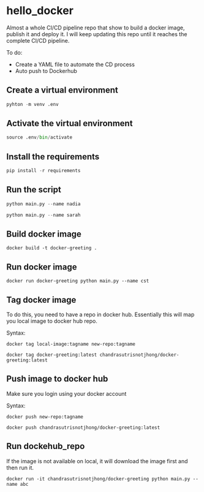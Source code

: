 # hello_docker

Almost a whole CI/CD pipeline repo that show to build a docker image, publish it and deploy it. I will keep updating this repo until it reaches the complete CI/CD pipeline.

To do:
* Create a YAML file to automate the CD process
* Auto push to Dockerhub

## Create a virtual environment

```python
pyhton -m venv .env
```

## Activate the virtual environment

```python
source .env/bin/activate
```

## Install the requirements

```python
pip install -r requirements
```

## Run the script

```python
python main.py --name nadia
```

```python
python main.py --name sarah
```

## Build docker image

```docker
docker build -t docker-greeting .
```

## Run docker image

```docker
docker run docker-greeting python main.py --name cst
```

## Tag docker image

To do this, you need to have a repo in docker hub. Essentially this will map you local image to docker hub repo.

Syntax:

```docker
docker tag local-image:tagname new-repo:tagname
```

```docker
docker tag docker-greeting:latest chandrasutrisnotjhong/docker-greeting:latest
```

## Push image to docker hub

Make sure you login using your docker account

Syntax:
```docker
docker push new-repo:tagname
```

```docker
docker push chandrasutrisnotjhong/docker-greeting:latest
```

## Run dockehub_repo

If the image is not available on local, it will download the image first and then run it.

```docker
docker run -it chandrasutrisnotjhong/docker-greeting python main.py --name abc
```
